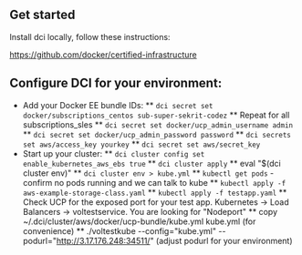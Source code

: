 ## Get started

Install dci locally, follow these instructions:

https://github.com/docker/certified-infrastructure

## Configure DCI for your environment:

* Add your Docker EE bundle IDs:
** `dci secret set docker/subscriptions_centos sub-super-sekrit-codez`
** Repeat for all subscriptions_sles
** `dci secret set docker/ucp_admin_username admin`
** `dci secret set docker/ucp_admin_password password`
** `dci secrets set aws/access_key yourkey`
** `dci secret set aws/secret_key`
* Start up your cluster:
** `dci cluster config set enable_kubernetes_aws_ebs true`
** `dci cluster apply`
** eval "$(dci cluster env)"
** `dci cluster env > kube.yml`
** `kubectl get pods` - confirm no pods running and we can talk to kube
** `kubectl apply -f aws-example-storage-class.yaml`
** `kubectl apply -f testapp.yaml`
** Check UCP for the exposed port for your test app. Kubernetes -> Load Balancers -> voltestservice. You are looking for "Nodeport"
** copy ~/.dci/cluster/aws/docker/ucp-bundle/kube.yml kube.yml (for convenience)
** ./voltestkube --config="kube.yml" --podurl="http://3.17.176.248:34511/" (adjust podurl for your environment)
